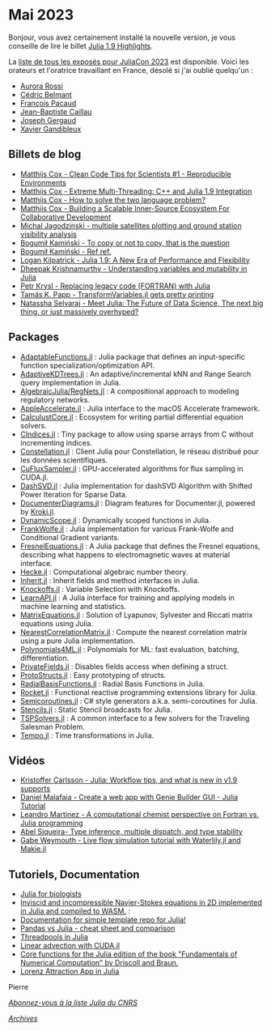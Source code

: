 # Mai 2023 

Bonjour, vous avez certainement installé la nouvelle version, je vous conseille de lire le billet [Julia 1.9 Highlights](https://julialang.org/blog/2023/04/julia-1.9-highlights/).

La [liste de tous les exposés pour JuliaCon 2023](https://pretalx.com/juliacon2023/schedule/) est disponible.
Voici les orateurs et l'oratrice travaillant en France, désolé si j'ai oublié quelqu'un : 

- [Aurora Rossi](https://pretalx.com/juliacon2023/speaker/JYWQL7/)
- [Cédric Belmant](https://pretalx.com/juliacon2023/speaker/9N8YYQ/)
- [François Pacaud](https://pretalx.com/juliacon2023/speaker/WC3WU3/)
- [Jean-Baptiste Caillau](https://pretalx.com/juliacon2023/speaker/HEYELZ/)
- [Joseph Gergaud](https://pretalx.com/juliacon2023/speaker/VLTHU9/)
- [Xavier Gandibleux](https://pretalx.com/juliacon2023/speaker/A3VNSX/)

## Billets de blog

- [Matthijs Cox - Clean Code Tips for Scientists #1 - Reproducible Environments](https://scientificcoder.com/clean-code-tips-for-scientists-1-reproducible-environments)
- [Matthijs Cox - Extreme Multi-Threading: C++ and Julia 1.9 Integration](https://scientificcoder.com/extreme-multi-threading-c-and-julia-19-integration)
- [Matthijs Cox - How to solve the two language problem?](https://scientificcoder.com/how-to-solve-the-two-language-problem)
- [Matthijs Cox - Building a Scalable Inner-Source Ecosystem For Collaborative Development](https://scientificcoder.com/building-a-scalable-inner-source-ecosystem-for-collaborative-development)
- [Michal Jagodzinski - multiple satellites plotting and ground station visibility analysis](https://michaszj.github.io/starcoffee/posts/sat-work-log-4/)
- [Bogumił Kamiński - To copy or not to copy, that is the question](https://bkamins.github.io/julialang/2023/03/10/copying.html)
- [Bogumił Kamiński - Ref ref. ](https://bkamins.github.io/julialang/2023/04/28/ref.html)
- [Logan Kilpatrick - Julia 1.9: A New Era of Performance and Flexibility](https://juliazoid.com/julia-1-9-a-new-era-of-performance-and-flexibility-2e79f3e1ee15)
- [Dheepak Krishnamurthy - Understanding variables and mutability in Julia](https://kdheepak.com/blog/understanding-variables-and-mutability-in-julia/)
- [Petr Krysl - Replacing legacy code (FORTRAN) with Julia](https://forem.julialang.org/petrkryslucsd/replacing-legacy-code-with-julia-52ff)
- [Tamás K. Papp - TransformVariables.jl gets pretty printing](https://www.tamaspapp.eu/pages/blog/2023/02-22-transformvariables-pretty-printing/index.html)
- [Natassha Selvaraj - Meet Julia: The Future of Data Science, The next big thing, or just massively overhyped?](https://towardsdatascience.com/meet-julia-the-future-of-data-science-52414b29ebb)

## Packages

- [AdaptableFunctions.jl](https://github.com/oschulz/AdaptableFunctions.jl) : Julia package that defines an input-specific function specialization/optimization API. 
- [AdaptiveKDTrees.jl](https://github.com/pedrosecchi67/AdaptiveKDTrees.jl) : An adaptive/incremental kNN and Range Search query implementation in Julia.
- [AlgebraicJulia/RegNets.jl](https://github.com/AlgebraicJulia/RegNets.jl) : A compositional approach to modeling regulatory networks.
- [AppleAccelerate.jl](https://github.com/JuliaMath/AppleAccelerate.jl) : Julia interface to the macOS Accelerate framework.
- [CalculustCore.jl](https://github.com/CalculustJL/CalculustCore.jl) : Ecosystem for writing partial differential equation solvers.
- [CIndices.jl](https://github.com/JuliaSparse/CIndices.jl) : Tiny package to allow using sparse arrays from C without incrementing indices.
- [Constellation.jl](https://github.com/reseau-constellation/Constellation.jl) : Client Julia pour Constellation, le réseau distribué pour les données scientifiques.
- [CuFluxSampler.jl](https://github.com/LCSB-BioCore/CuFluxSampler.jl) : GPU-accelerated algorithms for flux sampling in CUDA.jl.
- [DashSVD.jl](https://github.com/My-laniaKeA/DashSVD.jl) : Julia implementation for dashSVD Algorithm with Shifted Power Iteration for Sparse Data.
- [DocumenterDiagrams.jl](https://github.com/pedromxavier/DocumenterDiagrams.jl) : Diagram features for Documenter.jl, powered by [Kroki.jl](https://github.com/bauglir/Kroki.jl).
- [DynamicScope.jl](https://github.com/JuliaComputing/DynamicScope.jl) : Dynamically scoped functions in Julia.
- [FrankWolfe.jl](https://github.com/ZIB-IOL/FrankWolfe.jl) : Julia implementation for various Frank-Wolfe and Conditional Gradient variants.
- [FresnelEquations.jl](https://github.com/KronosTheLate/FresnelEquations.jl) : A Julia package that defines the Fresnel equations, describing what happens to electromagnetic waves at material interface.
- [Hecke.jl](https://github.com/thofma/Hecke.jl) : Computational algebraic number theory.
- [Inherit.jl](https://github.com/mind6/Inherit.jl) : Inherit fields and method interfaces in Julia.
- [Knockoffs.jl](https://github.com/biona001/Knockoffs.jl) : Variable Selection with Knockoffs.
- [LearnAPI.jl](https://github.com/JuliaAI/LearnAPI.jl) : A Julia interface for training and applying models in machine learning and statistics.
- [MatrixEquations.jl](https://github.com/andreasvarga/MatrixEquations.jl) : Solution of Lyapunov, Sylvester and Riccati matrix equations using Julia.
- [NearestCorrelationMatrix.jl](https://github.com/adknudson/NearestCorrelationMatrix.jl) : Compute the nearest correlation matrix using a pure Julia implementation.
- [Polynomials4ML.jl](https://github.com/ACEsuit/Polynomials4ML.jl) : Polynomials for ML: fast evaluation, batching, differentiation.
- [PrivateFields.jl](https://github.com/SBuercklin/PrivateFields.jl) : Disables fields access when defining a struct.
- [ProtoStructs.jl](https://github.com/BeastyBlacksmith/ProtoStructs.jl) : Easy prototyping of structs.
- [RadialBasisFunctions.jl](https://github.com/kylebeggs/RadialBasisFunctions.jl) : Radial Basis Functions in Julia.
- [Rocket.jl](https://github.com/biaslab/Rocket.jl) : Functional reactive programming extensions library for Julia. 
- [Semicoroutines.jl](https://github.com/QuantumSavory/Semicoroutines.jl) : C\# style generators a.k.a. semi-coroutines for Julia. 
- [Stencils.jl](https://github.com/rafaqz/Stencils.jl) : Static Stencil broadcasts for Julia.
- [TSPSolvers.jl](https://github.com/chkwon/TSPSolvers.jl) : A common interface to a few solvers for the Traveling Salesman Problem.
- [Tempo.jl](https://github.com/JuliaSpaceMissionDesign/Tempo.jl) : Time transformations in Julia.

## Vidéos

- [Kristoffer Carlsson - Julia: Workflow tips, and what is new in v1.9](https://youtu.be/qM9NtiYlXck) [supports](https://github.com/KristofferC/DigiWellSeminarieJulia)
- [Daniel Malafaia - Create a web app with Genie Builder GUI - Julia Tutorial](https://www.youtube.com/@d.malafaia)
- [Leandro Martinez - A computational chemist perspective on Fortran vs. Julia programming](https://youtu.be/sd3KOrBYfQg)
- [Abel Siqueira- Type inference, multiple dispatch, and type stability](https://youtu.be/2oq7RbiXFog)
- [Gabe Weymouth - Live flow simulation tutorial with Waterlily.jl and Makie.jl](https://youtu.be/OO0Nz3uWDc8)

## Tutoriels, Documentation

- [Julia for biologists](https://www.nature.com/articles/s41592-023-01832-z)
- [Inviscid and incompressible Navier-Stokes equations in 2D implemented in Julia and compiled to WASM.](https://alexander-barth.github.io/FluidSimDemo-WebAssembly/) : 
- [Documentation for simple template repo for Julia!](https://bjack205.github.io/JuliaTemplateRepo.jl/dev/index.html)
- [Pandas vs Julia - cheat sheet and comparison](https://datascientyst.com/pandas-vs-julia-comparison-cheat-sheet/)
- [Threadpools in Julia](https://docs.julialang.org/en/v1.9/manual/multi-threading/#man-threadpools)
- [Linear advection with CUDA.jl](https://github.com/huiyuxie/linear_advection_cuda)
- [Core functions for the Julia edition of the book "Fundamentals of Numerical Computation" by Driscoll and Braun.](https://github.com/fncbook/FundamentalsNumericalComputation.jl)
- [Lorenz Attraction App in Julia](https://tshort.github.io/Lorenz-WebAssembly-Model.jl/)

Pierre

[*Abonnez-vous à la liste Julia du CNRS*](https://listes.services.cnrs.fr/wws/subscribe/julia)

[*Archives*](https://pnavaro.github.io/NouvellesJulia)
